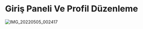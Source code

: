 # Giriş Paneli Ve Profil Düzenleme


![IMG_20220505_002417](https://user-images.githubusercontent.com/60838684/166828876-26873c9f-4380-4bb3-b418-ae785270023e.jpg)

